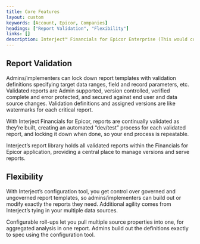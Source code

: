 ```yaml
---
title: Core Features
layout: custom
keywords: [Account, Epicor, Companies]
headings: ["Report Validation", "Flexibility"]
links: []
description: Interject™ Financials for Epicor Enterprise (This would cover topics that are specific to integration with Epicor Enterprise, and would potentially be different for each ERP) 
---
```


## Report Validation 
Admins/implementers can lock down report templates with validation definitions specifying target data ranges, field and record parameters, etc. Validated reports are Admin supported, version controlled, verified complete and error protected, and secured against end user and data source changes. Validation definitions and assigned versions are like watermarks for each critical report.

With Interject Financials for Epicor, reports are continually validated as they’re built, creating an automated “dev/test” process for each validated report, and locking it down when done, so your end process is repeatable.

Interject’s report library holds all validated reports within the Financials for Epicor application, providing a central place to manage versions and serve reports.

## Flexibility 
With Interject’s configuration tool, you get control over governed and ungoverned report templates, so admins/implementers can build out or modify exactly the reports they need. Additional agility comes from Interject’s tying in your multiple data sources.

Configurable roll-ups let you pull multiple source properties into one, for aggregated analysis in one report. Admins build out the definitions exactly to spec using the configuration tool.
